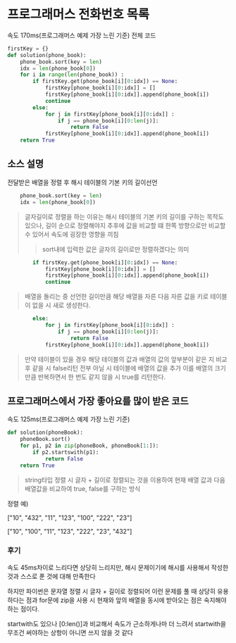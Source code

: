 # 프로그래머스 전화번호 목록
속도 170ms(프로그래머스 예제 가장 느린 기준)
전체 코드

```Python
firstKey = {}
def solution(phone_book):
    phone_book.sort(key = len)
    idx = len(phone_book[0])
    for i in range(len(phone_book)) :
        if firstKey.get(phone_book[i][0:idx]) == None:
            firstKey[phone_book[i][0:idx]] = []
            firstKey[phone_book[i][0:idx]].append(phone_book[i])
            continue
        else:
            for j in firstKey[phone_book[i][0:idx]] :
                if j == phone_book[i][0:len(j)]:
                    return False
            firstKey[phone_book[i][0:idx]].append(phone_book[i])
    return True
```
## 소스 설명
전달받은 배열을 정렬 후 해시 테이블의 기본 키의 길이선언
```Python
    phone_book.sort(key = len)
    idx = len(phone_book[0])
```
> 글자길이로 정렬을 하는 이유는 해시 테이블의 기본 키의 길이를 구하는 목적도 있으나, 길이 순으로 정렬해야지 추후에 값을 비교할 떄 한쪽 방향으로만 비교할 수 있어서 속도에 굉장한 영향을 끼침
>> sort내에 입력한 값은 글자의 길이로만 정렬하겠다는 의미
```Python
        if firstKey.get(phone_book[i][0:idx]) == None:
            firstKey[phone_book[i][0:idx]] = []
            firstKey[phone_book[i][0:idx]].append(phone_book[i])
            continue
```
> 배열을 돌리는 중 선언한 길이만큼 해당 배열을 자른 다음 자른 값을 키로 테이블이 없을 시 새로 생성한다.

```Python
        else:
            for j in firstKey[phone_book[i][0:idx]] :
                if j == phone_book[i][0:len(j)]:
                    return False
            firstKey[phone_book[i][0:idx]].append(phone_book[i])
```
> 만약 테이블이 있을 경우 해당 테이블의 값과 배열의 값의 앞부분이 같은 지 비교 후 같을 시 false리턴 전부 아닐 시 테이블에 배열의 값을 추가 이를 배열의 크기만큼 반복하면서 한 번도 같지 않을 시 true를 리턴한다.

## 프로그래머스에서 가장 좋아요를 많이 받은 코드
속도 125ms(프로그래머스 예제 가장 느린 기준)
```Python
def solution(phoneBook):
    phoneBook.sort()
    for p1, p2 in zip(phoneBook, phoneBook[1:]):
        if p2.startswith(p1):
            return False
    return True
```
> string타입 정렬 시 글자 + 길이로 정렬되는 것을 이용하여 현재 배열 값과 다음 배열값을 비교하여 true, false를 구하는 방식

정렬 예)

["10", "432", "11", "123", "100", "222", "23"]

["10", "100", "11", "123", "222", "23", "432"]

### 후기
속도 45ms차이로 느리다면 상당히 느리지만, 해시 문제이기에 해시를 사용해서 작성한 것과 스스로 푼 것에 대해 만족한다

하지만 파이썬은 문자열 정렬 시 글자 + 길이로 정렬되어 이런 문제를 풀 때 상당히 유용하다는 점과 for문에 zip을 사용 시 현재와 앞의 배열을 동시에 받아오는 점은 숙지해야하는 점이다.

startwith도 있으나 [0:len()]과 비교해서 속도가 근소하게나마 더 느려서 startwith을 무조건 써야하는 상항이 아니면 쓰지 않을 것 같다

